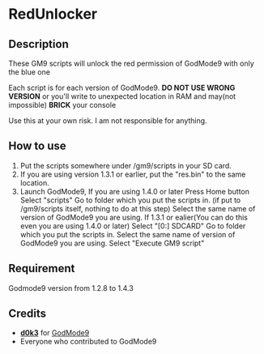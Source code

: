 # RedUnlocker
## Description
These GM9 scripts will unlock the red permission of GodMode9 with only the blue one

Each script is for each version of GodMode9. __DO NOT USE WRONG VERSION__ or you'll write to unexpected location in RAM and may(not impossible) **BRICK** your console

Use this at your own risk. I am not responsible for anything.

## How to use
1) Put the scripts somewhere under /gm9/scripts in your SD card.
2) If you are using version 1.3.1 or earlier, put the "res.bin" to the same location.
3) Launch GodMode9,
    If you are using 1.4.0 or later
        Press Home button
        Select "scripts"
        Go to folder which you put the scripts in. (if put to /gm9/scripts itself, nothing to do at this step)
        Select the same name of version of GodMode9 you are using.
    If 1.3.1 or ealier(You can do this even you are using 1.4.0 or later)
        Select "[0:] SDCARD"
        Go to folder which you put the scripts in.
        Select the same name of version of GodMode9 you are using.
        Select "Execute GM9 script"

## Requirement
Godmode9 version from 1.2.8 to 1.4.3

## Credits
- [__d0k3__](https://github.com/d0k3) for [GodMode9](https://github.com/d0k3/GodMode9) 
- Everyone who contributed to GodMode9
